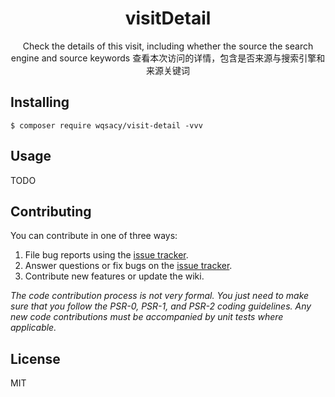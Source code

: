 <h1 align="center"> visitDetail </h1>

<p align="center"> Check the details of this visit, including whether the source the search engine and source keywords 查看本次访问的详情，包含是否来源与搜索引擎和来源关键词</p>

## Installing

```shell
$ composer require wqsacy/visit-detail -vvv
```

## Usage

TODO

## Contributing

You can contribute in one of three ways:

1. File bug reports using the [issue tracker](https://github.com/wangqs/visitDetail/issues).
2. Answer questions or fix bugs on the [issue tracker](https://github.com/wangqs/visitDetail/issues).
3. Contribute new features or update the wiki.

_The code contribution process is not very formal. You just need to make sure that you follow the PSR-0, PSR-1, and
PSR-2 coding guidelines. Any new code contributions must be accompanied by unit tests where applicable._

## License

MIT